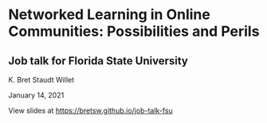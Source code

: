 # Networked Learning in Online Communities: Possibilities and Perils

## Job talk for Florida State University

K. Bret Staudt Willet

January 14, 2021

View slides at https://bretsw.github.io/job-talk-fsu
